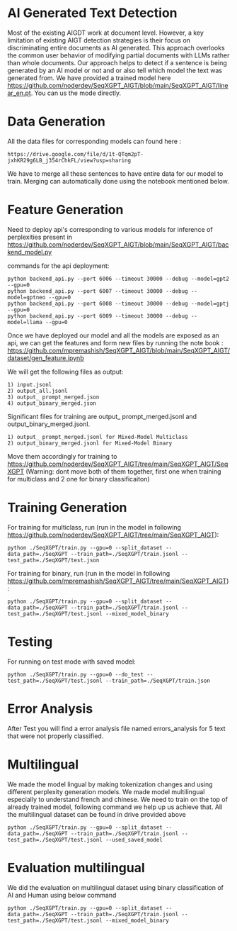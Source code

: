 AI Generated Text Detection
==
Most of the existing AIGDT work at document level. However, a key limitation of existing AIGT detection strategies is their focus on discriminating entire documents as AI generated. This approach overlooks the common user behavior of modifying partial documents with LLMs rather than whole documents. Our approach helps to detect if a sentence is being generated by an AI model or not and or also tell which model the text was generated from. We have provided a trained model here https://github.com/noderdev/SeqXGPT_AIGT/blob/main/SeqXGPT_AIGT/linear_en.pt. You can us the mode directly.

Data Generation
=
All the data files for corresponding models can found here :
```
https://drive.google.com/file/d/1t-QTqm2pT-jxhKR29g6LB_j354rChkFL/view?usp=sharing
```
We have to merge all these sentences to have entire data for our model to train. Merging can automatically done using the notebook mentioned below.

Feature Generation
=
Need to deploy api's corresponding to various models for inference of perplexities present in https://github.com/noderdev/SeqXGPT_AIGT/blob/main/SeqXGPT_AIGT/backend_model.py

commands for the api deployment:
```
python backend_api.py --port 6006 --timeout 30000 --debug --model=gpt2 --gpu=0
python backend_api.py --port 6007 --timeout 30000 --debug --model=gptneo --gpu=0
python backend_api.py --port 6008 --timeout 30000 --debug --model=gptj --gpu=0
python backend_api.py --port 6009 --timeout 30000 --debug --model=llama --gpu=0
```
Once we have deployed our model and all the models are exposed as an api, we can get the features and form new files by running the note book : https://github.com/mpremashish/SeqXGPT_AIGT/blob/main/SeqXGPT_AIGT/dataset/gen_feature.ipynb

We will get the following files as output:
```
1) input.jsonl
2) output_all.jsonl
3) output_ prompt_merged.json
4) output_binary_merged.json
```

Significant files for training are output_ prompt_merged.jsonl and output_binary_merged.jsonl.

```
1) output_ prompt_merged.jsonl for Mixed-Model Multiclass
2) output_binary_merged.jsonl for Mixed-Model Binary
```
Move them accordingly for training to https://github.com/noderdev/SeqXGPT_AIGT/tree/main/SeqXGPT_AIGT/SeqXGPT (Warning: dont move both of them together, first one when training for multiclass and 2 one for binary classificaiton)

Training Generation
==
For training for multiclass, run (run in the model in following https://github.com/noderdev/SeqXGPT_AIGT/tree/main/SeqXGPT_AIGT):
```
python ./SeqXGPT/train.py --gpu=0 --split_dataset --data_path=./SeqXGPT --train_path=./SeqXGPT/train.jsonl --test_path=./SeqXGPT/test.json
```

For training for binary, run (run in the model in following https://github.com/mpremashish/SeqXGPT_AIGT/tree/main/SeqXGPT_AIGT):
```
python ./SeqXGPT/train.py --gpu=0 --split_dataset --data_path=./SeqXGPT --train_path=./SeqXGPT/train.jsonl --test_path=./SeqXGPT/test.jsonl --mixed_model_binary
```

Testing
==
For running on test mode with saved model:
```
python ./SeqXGPT/train.py --gpu=0 --do_test --test_path=./SeqXGPT/test.jsonl --train_path=./SeqXGPT/train.json
```
Error Analysis
==
After Test you will find a error analysis file named errors_analysis for 5 text that were not properly classified.

Multilingual
==
We made the model lingual by making tokenization changes and using different perplexity generation models. We made model multilingual especially to understand french and chinese. We need to train on the top of already trained model, following command we help up us achieve that. All the multilingual dataset can be found in drive provided above

```
python ./SeqXGPT/train.py --gpu=0 --split_dataset --data_path=./SeqXGPT --train_path=./SeqXGPT/train.jsonl --test_path=./SeqXGPT/test.jsonl --used_saved_model
```

Evaluation multilingual
==
We did the evaluation on multilingual dataset using binary classification of AI and Human using below command
```
python ./SeqXGPT/train.py --gpu=0 --split_dataset --data_path=./SeqXGPT --train_path=./SeqXGPT/train.jsonl --test_path=./SeqXGPT/test.jsonl --mixed_model_binary
```
